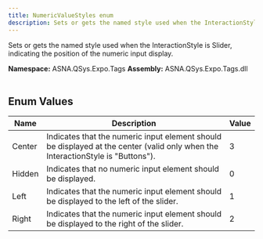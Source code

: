 ```yaml
---
title: NumericValueStyles enum
description: Sets or gets the named style used when the InteractionStyle is Slider, indicating the position of the numeric input display.
---
```


Sets or gets the named style used when the InteractionStyle is Slider, indicating the position of the numeric input display.

**Namespace:** ASNA.QSys.Expo.Tags
**Assembly:** ASNA.QSys.Expo.Tags.dll
<br>
<br>

## Enum Values

| Name | Description | Value
| --- | --- | --- 
| Center | Indicates that the numeric input element should be displayed at the center (valid only when the InteractionStyle is "Buttons"). | 3 |
| Hidden | Indicates that no numeric input element should be displayed. | 0 |
| Left | Indicates that the numeric input element should be displayed to the left of the slider. | 1 |
| Right | Indicates that the numeric input element should be displayed to the right of the slider. | 2 |
